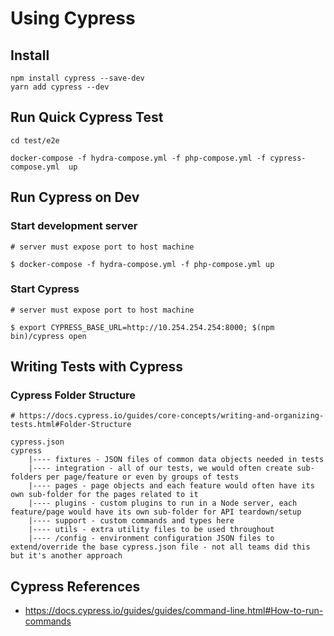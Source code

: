 # Using Cypress
## Install

```
npm install cypress --save-dev
yarn add cypress --dev
```

## Run Quick Cypress Test

```
cd test/e2e

docker-compose -f hydra-compose.yml -f php-compose.yml -f cypress-compose.yml  up

```

## Run Cypress on Dev

### Start development server
```
# server must expose port to host machine

$ docker-compose -f hydra-compose.yml -f php-compose.yml up
```

### Start Cypress
```
# server must expose port to host machine

$ export CYPRESS_BASE_URL=http://10.254.254.254:8000; $(npm bin)/cypress open
```


## Writing Tests with Cypress
### Cypress Folder Structure
```
# https://docs.cypress.io/guides/core-concepts/writing-and-organizing-tests.html#Folder-Structure

cypress.json
cypress
    |---- fixtures - JSON files of common data objects needed in tests
    |---- integration - all of our tests, we would often create sub-folders per page/feature or even by groups of tests
    |---- pages - page objects and each feature would often have its own sub-folder for the pages related to it
    |---- plugins - custom plugins to run in a Node server, each feature/page would have its own sub-folder for API teardown/setup
    |---- support - custom commands and types here
    |---- utils - extra utility files to be used throughout
    |---- /config - environment configuration JSON files to extend/override the base cypress.json file - not all teams did this but it's another approach

```


## Cypress References
- https://docs.cypress.io/guides/guides/command-line.html#How-to-run-commands
